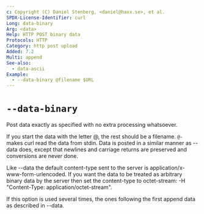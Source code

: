 ```yaml
---
c: Copyright (C) Daniel Stenberg, <daniel@haxx.se>, et al.
SPDX-License-Identifier: curl
Long: data-binary
Arg: <data>
Help: HTTP POST binary data
Protocols: HTTP
Category: http post upload
Added: 7.2
Multi: append
See-also:
  - data-ascii
Example:
  - --data-binary @filename $URL
---
```


# `--data-binary`

Post data exactly as specified with no extra processing whatsoever.

If you start the data with the letter @, the rest should be a filename.
`@-` makes curl read the data from stdin. Data is posted in a similar
manner as --data does, except that newlines and carriage returns are
preserved and conversions are never done.

Like --data the default content-type sent to the server is
application/x-www-form-urlencoded. If you want the data to be treated as
arbitrary binary data by the server then set the content-type to octet-stream:
-H "Content-Type: application/octet-stream".

If this option is used several times, the ones following the first append
data as described in --data.
